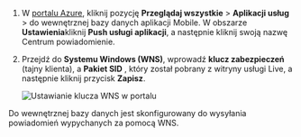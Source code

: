 
1. W [portalu Azure](https://portal.azure.com/), kliknij pozycję **Przeglądaj wszystkie** > **Aplikacji usług** > do wewnętrznej bazy danych aplikacji Mobile. W obszarze **Ustawienia**kliknij **Push usługi aplikacji**, a następnie kliknij swoją nazwę Centrum powiadomienie.

2. Przejdź do **Systemu Windows (WNS)**, wprowadź **klucz zabezpieczeń** (tajny klienta), a **Pakiet SID** , który został pobrany z witryny usługi Live, a następnie kliknij przycisk **Zapisz**.

    ![Ustawianie klucza WNS w portalu](./media/app-service-mobile-configure-wns/mobile-push-wns-credentials.png)

Do wewnętrznej bazy danych jest skonfigurowany do wysyłania powiadomień wypychanych za pomocą WNS.

